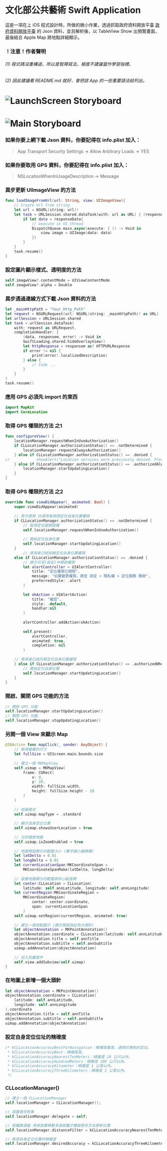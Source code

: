 # 文化部公共藝術 Swift Application
這是一項在上 iOS 程式設計時，所做的微小作業，透過抓取政府資料開放平臺 [政府資料開放平臺](http://data.gov.tw "政府資料開放平臺") 的 Json 資料，並且解析後，以 TableView Show 出預覽畫面，最後結合 Apple Map 將地點詳細顯示。

### ！注意！作者聲明
###### (1) 程式碼沒重構過，所以是智障寫法，極度不建議當作學習指標。
###### (2) 因此建議看 README.md 就好，會把該 App 的一些重要語法給列出。

# ![LaunchScreen Storyboard](images/launch.png "LaunchScreen Storyboard")
# ![Main Storyboard](images/main.png "Main Storyboard")

### 如果你要上網下載 Json 資料，你要記得在 info.plist 加入：
> App Transport Security Settings -> Allow Arbitrary Loads -> YES

### 如果你要取用 GPS 資料，你要記得在 info.plist 加入：
> NSLocationWhenInUsageDescription -> Message

### 異步更新 UIImageView 的方法
```Swift
func loadImageFromUrl(url: String, view: UIImageView){
    // Create Url from string
    let url = NSURL(string: url)!
    let task = URLSession.shared.dataTask(with: url as URL) { (responseData, responseUrl, error) -> Void in
        if let data = responseData{
            // execute in UI thread
            DispatchQueue.main.async(execute: { () -> Void in
                view.image = UIImage(data: data)
            })
        }
    }
    task.resume()
}
```

### 設定圖片顯示樣式、透明度的方法
```Swift
self.imagwView?.contentMode = UIViewContentMode
self.imagwView?.alpha = Double
```

### 異步透過連線方式下載 Json 資料的方法
```Swift
let _mainHttpPath = "Your_Http_Path"
let request = NSURLRequest(url: NSURL(string: _mainHttpPath)! as URL)
let urlSession = URLSession.shared
let task = urlSession.dataTask(
    with: request as URLRequest,
    completionHandler: {
        (data, responsem, error) -> Void in
        SwiftLoading.shared.hideOverlayView()
        let httpResponse = responsem as? HTTPURLResponse
        if error != nil {
            print(error!.localizedDescription)
        } else {
            // Code ...
        }
    }
)
task.resume()
```

### 應用 GPS 必須先 import 的東西
```Swift
import MapKit
import CoreLocation
```

### 取得 GPS 權限的方法 之1
```Swift
func configureView() {
    locationManager.requestWhenInUseAuthorization()
    if CLLocationManager.authorizationStatus() == .notDetermined {
        locationManager.requestAlwaysAuthorization()
    } else if CLLocationManager.authorizationStatus() == .denied {
//            showAlert("Location services were previously denied. Please enable location services for this app in Settings.")
    } else if CLLocationManager.authorizationStatus() == .authorizedAlways {
        locationManager.startUpdatingLocation()
    }
}
```

### 取得 GPS 權限的方法 之2
```Swift
override func viewDidAppear(_ animated: Bool) {
    super.viewDidAppear(animated)
    
    // 首次使用 向使用者詢問定位自身位置權限
    if CLLocationManager.authorizationStatus() == .notDetermined {
        // 取得定位服務授權
        self.locationManager.requestWhenInUseAuthorization()
        
        // 開始定位自身位置
        self.locationManager.startUpdatingLocation()
    }
        // 使用者已經拒絕定位自身位置權限
    else if CLLocationManager.authorizationStatus() == .denied {
        // 提示可至[設定]中開啟權限
        let alertController = UIAlertController(
            title: "定位權限已關閉",
            message: "如要變更權限，請至 設定 > 隱私權 > 定位服務 開啟",
            preferredStyle: .alert
        )
        
        let okAction = UIAlertAction(
            title: "確認",
            style: .default,
            handler:nil
        )
        
        alertController.addAction(okAction)
        
        self.present(
            alertController,
            animated: true,
            completion: nil
        )
    
    // 使用者已經同意定位自身位置權限
    } else if CLLocationManager.authorizationStatus() == .authorizedWhenInUse {
        // 開始定位自身位置
        self.locationManager.startUpdatingLocation()
    }
}
```

### 開啟、關閉 GPS 功能的方法
```Swift
// 開啟 GPS 功能
self.locationManager.startUpdatingLocation()
// 關閉 GPS 功能
self.locationManager.stopUpdatingLocation()
```

### 另開一個 View 來顯示 Map
```Swift
@IBAction func mapClick(_ sender: AnyObject) {
    // 取得螢幕的尺寸
    let fullSize = UIScreen.main.bounds.size
    
    // 建立一個 MKMapView
    self.uimap = MKMapView(
        frame: CGRect(
            x: 0,
            y: 20,
            width: fullSize.width,
            height: fullSize.height - 20
        )
    )
    
    // 地圖樣式
    self.uimap.mapType = .standard
    
    // 顯示自身定位位置
    self.uimap.showsUserLocation = true
    
    // 允許縮放地圖
    self.uimap.isZoomEnabled = true
    
    // 地圖預設顯示的範圍大小 (數字越小越精確)
    let latDelta = 0.01
    let longDelta = 0.01
    let currentLocationSpan:MKCoordinateSpan =
        MKCoordinateSpanMake(latDelta, longDelta)
    
    // 設置地圖顯示的範圍與中心點座標
    let center:CLLocation = CLLocation(
        latitude: self.annLatitude, longitude: self.annLongitude)
    let currentRegion:MKCoordinateRegion =
        MKCoordinateRegion(
            center: center.coordinate,
            span: currentLocationSpan
        )
    self.uimap.setRegion(currentRegion, animated: true)
    
    // 建立一個地點圖示 (圖示預設為紅色大頭針)
    let objectAnnotation = MKPointAnnotation()
    objectAnnotation.coordinate = CLLocation(latitude: self.annLatitude, longitude: self.annLongitude).coordinate
    objectAnnotation.title = self.annTitle
    objectAnnotation.subtitle = self.annSubtitle
    uimap.addAnnotation(objectAnnotation)
    
    // 加入到畫面中
    self.view.addSubview(self.uimap)
}
```

### 在地圖上新增一個大頭針
```Swift
let objectAnnotation = MKPointAnnotation()
objectAnnotation.coordinate = CLLocation(
    latitude: self.annLatitude,
    longitude: self.annLongitude
).coordinate
objectAnnotation.title = self.annTitle
objectAnnotation.subtitle = self.annSubtitle
uimap.addAnnotation(objectAnnotation)
```

### 設定自身定位位址的精確度
```Swift
/* kCLLocationAccuracyBestForNavigation：精確度最高，適用於導航的定位。
 * kCLLocationAccuracyBest：精確度高。
 * kCLLocationAccuracyNearestTenMeters：精確度 10 公尺以內。
 * kCLLocationAccuracyHundredMeters：精確度 100 公尺以內。
 * kCLLocationAccuracyKilometer：精確度 1 公里以內。
 * kCLLocationAccuracyThreeKilometers：精確度 3 公里以內。
 */
```

### CLLocationManager()
```Swift
// 建立一個 CLLocationManager
self.locationManager = CLLocationManager();

// 設置委任對象
self.locationManager.delegate = self;

// 距離篩選器 用來設置移動多遠距離才觸發委任方法更新位置
self.locationManager.distanceFilter = kCLLocationAccuracyNearestTenMeters

// 取得自身定位位置的精確度
self.locationManager.desiredAccuracy = kCLLocationAccuracyThreeKilometers
```

